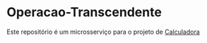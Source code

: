 # Operacao-Transcendente
Este repositório é um microsserviço para o projeto de [Calculadora](https://github.com/bibiacoutinho/Calculadora-Python)
